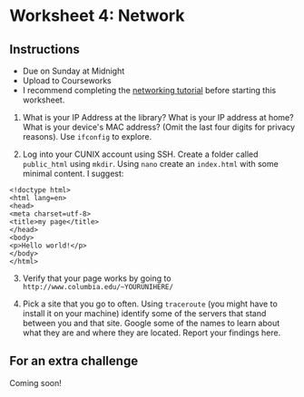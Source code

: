 # Worksheet 4: Network

## Instructions

- Due on Sunday at Midnight
- Upload to Courseworks
- I recommend completing the [networking tutorial][02] before starting this
  worksheet.

[02]: https://github.com/dh-notes/dhnotes/blob/master/tutorials/command-line/107-network.md


1. What is your IP Address at the library? What is your IP address at home?
   What is your device's MAC address? (Omit the last four digits for privacy
reasons). Use `ifconfig` to explore.

2. Log into your CUNIX account using SSH. Create a folder called `public_html`
   using `mkdir`. Using `nano` create an `index.html` with some minimal
content. I suggest:

```
<!doctype html>
<html lang=en>
<head>
<meta charset=utf-8>
<title>my page</title>
</head>
<body>
<p>Hello world!</p>
</body>
</html>
```

3. Verify that your page works by going to `http://www.columbia.edu/~YOURUNIHERE/`

4. Pick a site that you go to often. Using `traceroute` (you might have to
   install it on your machine) identify some of the servers that stand between
you and that site. Google some of the names to learn about what they are and
where they are located. Report your findings here.

## For an extra challenge

Coming soon!
